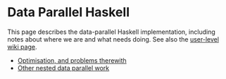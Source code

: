 # Data Parallel Haskell



This page describes the data-parallel Haskell implementation, including notes about where we are and what needs doing.  See also the [
user-level wiki page](http://haskell.org/haskellwiki/GHC/Data_Parallel_Haskell).


- [Optimisation, and problems therewith](data-parallel/optimisation)
- [Other nested data parallel work](data-parallel/related)
